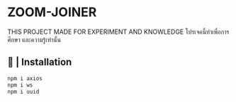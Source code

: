 # ZOOM-JOINER
THIS PROJECT MADE FOR EXPERIMENT AND KNOWLEDGE
โปรเจคนี้ทำเพื่อการศึกษา และความรู้เท่านั้น

## 🍕 | Installation
```sh
npm i axios
npm i ws
npm i uuid
```

